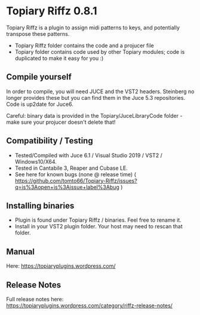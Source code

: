 # Topiary Riffz 0.8.1

Topiary Riffz is a plugin to assign midi patterns to keys, and potentially transpose these patterns.

* Topiary Riffz folder contains the code and a projucer file
* Topiary folder contains code used by other Topiary modules; code is duplicated to make it easy for you :)

## Compile yourself

In order to compile, you will need JUCE and the VST2 headers. Steinberg no longer provides these but you can find them in the Juce 5.3 repositories.  Code is up2date for Juce6.

Careful: binary data is provided in the Topiary/JuceLibraryCode folder - make sure your projucer doesn't delete that!

## Compatibility / Testing

* Tested/Compiled with Juce 6.1 / Visual Studio 2019 / VST2 / Windows10/X64.
* Tested in Cantabile 3, Reaper and Cubase LE.
* See here for known bugs (none @ release time)  ( https://github.com/tomto66/Topiary-Riffz/issues?q=is%3Aopen+is%3Aissue+label%3Abug )

## Installing binaries

* Plugin is found under Topiary Riffz / binaries.  Feel free to rename it.
* Install in your VST2 plugin folder.  Your host may need to rescan that folder.

## Manual

Here: https://topiaryplugins.wordpress.com/

## Release Notes

Full release notes here: https://topiaryplugins.wordpress.com/category/riffz-release-notes/
